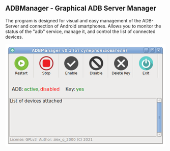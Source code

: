ADBManager - Graphical ADB Server Manager
---
The program is designed for visual and easy management of the ADB-Server and connection of Android smartphones. Allows you to monitor the status of the "adb" service, manage it, and control the list of connected devices.

![](https://github.com/AKotov-dev/adbmanager/blob/main/ScreenShot/ADBManager.png)
